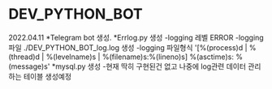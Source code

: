 # DEV_PYTHON_BOT
2022.04.11 
*Telegram bot 생성.
*Errlog.py 생성
  -logging 레벨 ERROR
  -logging 파일 ./DEV_PYTHON_BOT_log.log 생성
  -logging 파일형식
          '[%(process)d | %(thread)d | %(levelname)s | %(filename)s:%(lineno)s] %(asctime)s: %(message)s'
*mysql.py 생성
  -현재 딱히 구현된건 없고 나중에  log관련 데이터 관리하는 테이블 생성예정
